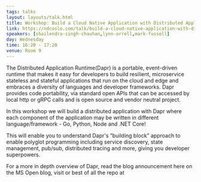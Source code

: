 ```yaml
---
tags: talks
layout: layouts/talk.html
title: Workshop: Build a Cloud Native Application with Distributed Application Runtime(Dapr) - Part 1/2
link: https://ndcoslo.com/talk/build-a-cloud-native-application-with-distributed-application-runtimedapr-part-i/
speakers: [shailendra-singh-chauhan,lynn-orrell,mark-fussell]
day: Wednesday
time: 16:20 - 17:20
venue: Room 9
---
```

The Distributed Application Runtime(Dapr) is a portable, event-driven runtime that makes it easy for developers to build resilient, microservice stateless and stateful applications that run on the cloud and edge and embraces a diversity of languages and developer frameworks. Dapr provides code portability, via standard open APIs that can be accessed by local http or gRPC calls and is open source and vendor neutral project.


In this workshop we will build a distributed application with Dapr where each component of the application may be written in different language/framework - Go, Python, Node and .NET Core!

This will enable you to understand Dapr's “building block” approach to enable polyglot programming including service discovery, state management, pub/sub, distributed tracing and more, giving you developer superpowers.
 
For a more in depth overview of Dapr, read the blog announcement here on the MS Open blog, visit  or best of all the repo at 
